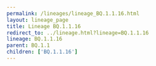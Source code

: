 ```yaml
---
permalink: /lineages/lineage_BQ.1.1.16.html
layout: lineage_page
title: Lineage BQ.1.1.16
redirect_to: ../lineage.html?lineage=BQ.1.1.16
lineage: BQ.1.1.16
parent: BQ.1.1
children: ['BQ.1.1.16']
---
```

